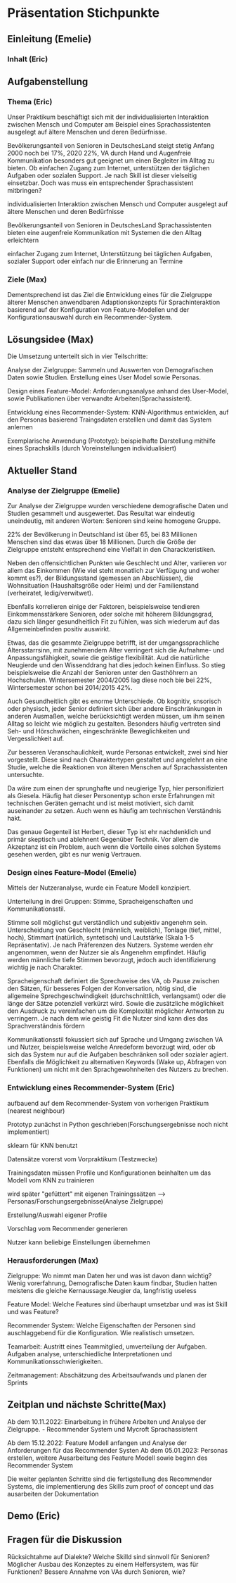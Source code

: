 # Präsentation Stichpunkte
## Einleitung (Emelie)
### Inhalt (Eric)
## Aufgabenstellung
### Thema (Eric)
Unser Praktikum beschäftigt sich mit der individualisierten Interaktion zwischen Mensch und Computer am Beispiel eines Sprachassistenten ausgelegt auf ältere Menschen und deren Bedürfnisse.

Bevölkerungsanteil von Senioren in DeutschesLand steigt stetig Anfang 2000 noch bei 17%, 2020 22%, VA durch Hand und Augenfreie Kommunikation besonders gut geeignet um einen Begleiter im Alltag zu bieten. Ob einfachen Zugang zum Internet, unterstützen der täglichen Aufgaben oder sozialen Support. Je nach Skill ist dieser vielseitig einsetzbar. Doch was muss ein entsprechender Sprachassistent mitbringen?

individualisierten Interaktion zwischen Mensch und Computer
ausgelegt auf ältere Menschen und deren Bedürfnisse

Bevölkerungsanteil von Senioren in DeutschesLand
Sprachassistenten bieten eine augenfreie Kommunikation mit Systemen die den Alltag erleichtern

einfacher Zugang zum Internet, Unterstützung bei täglichen Aufgaben, sozialer Support oder einfach nur die Erinnerung an Termine 

### Ziele (Max)
Dementsprechend ist das Ziel die Entwicklung eines für die Zielgruppe älterer Menschen anwendbaren Adaptionskonzepts für Sprachinteraktion basierend auf der Konfiguration von Feature-Modellen und der Konfigurationsauswahl durch ein Recommender-System.

## Lösungsidee (Max)
Die Umsetzung unterteilt sich in vier Teilschritte:

Analyse der Zielgruppe: Sammeln und Auswerten von Demografischen Daten sowie Studien. Erstellung eines User Model sowie Personas.

Design eines Feature-Model: Anforderungsanalyse anhand des User-Model, sowie Publikationen über verwandte Arbeiten(Sprachassistent).

Entwicklung eines Recommender-System: KNN-Algorithmus entwicklen, auf den Personas basierend Traingsdaten erstelllen und damit das System anlernen

Exemplarische Anwendung (Prototyp): beispielhafte Darstellung mithilfe eines Sprachskills (durch Voreinstellungen individualisiert)

## Aktueller Stand
### Analyse der Zielgruppe (Emelie)
Zur Analyse der Zielgruppe wurden verschiedene demografische Daten und Studien gesammelt und ausgewertet. Das Resultat war eindeutig uneindeutig, mit anderen Worten: Senioren sind keine homogene Gruppe. 

22% der Bevölkerung in Deutschland ist über 65, bei 83 Millionen Menschen sind das etwas über 18 Millionen. Durch die Größe der Zielgruppe entsteht entsprechend eine Vielfalt in den Charackteristiken. 

Neben den offensichtlichen Punkten wie Geschlecht und Alter, variieren vor allem das Einkommen (Wie viel steht monatlich zur Verfügung und woher kommt es?), der Bildungsstand (gemessen an Abschlüssen), die Wohnsituation (Haushaltsgröße oder Heim) und der Familienstand (verheiratet, ledig/verwitwet). 

Ebenfalls korrelieren einige der Faktoren, beispielsweise tendieren Einkommensstärkere Senioren, oder solche mit höherem Bildungsgrad, dazu sich länger gesundheitlich Fit zu fühlen, was sich wiederum auf das Allgemeinbefinden positiv auswirkt.

Etwas, das die gesammte Zielgruppe betrifft, ist der umgangssprachliche Altersstarrsinn, mit zunehmendem Alter verringert sich die Aufnahme- und Anpassungsfähigkeit, sowie die geistige flexibilität. Aud die natürliche Neugierde und den Wissenddrang hat dies jedoch keinen Einfluss. So stieg beispielsweise die Anzahl der Senioren unter den Gasthöhrern an Hochschulen. Wintersemester 2004/2005 lag diese noch bie bei 22%, Wintersemester schon bei 2014/2015 42%. 

Auch Gesundheitlich gibt es enorme Unterschiede. Ob kognitiv, snsorisch oder physisch, jeder Senior definiert sich über andere Einschränkungen in anderen Ausmaßen, welche berücksichtigt werden müssen, um ihm seinen Alltag so leicht wie möglich zu gestalten. 
Besonders häufig vertreten sind Seh- und Hörschwächen, eingeschränkte Beweglichkeiten und Vergesslichkeit auf. 

Zur besseren Veranschaulichkeit, wurde Personas entwickelt, zwei sind hier vorgestellt. Diese sind nach Charaktertypen gestaltet und angelehnt an eine Studie, welche die Reaktionen von älteren Menschen auf Sprachassistenten untersuchte. 

Da wäre zum einen der sprunghafte und neugierige Typ, hier personifiziert als Giesela. Häufig hat dieser Personentyp schon erste Erfahrungen mit technischen Geräten gemacht und ist meist motiviert, sich damit auseinander zu setzen. Auch wenn es häufig am technischen Verständnis hakt.

Das genaue Gegenteil ist Herbert, dieser Typ ist ehr nachdenklich und primär skeptisch und ablehnent Gegenüber Technik. Vor allem die Akzeptanz ist ein Problem, auch wenn die Vorteile eines solchen Systems gesehen werden, gibt es nur wenig Vertrauen. 

### Design eines Feature-Model (Emelie)
Mittels der Nutzeranalyse, wurde ein Feature Modell konzipiert.

Unterteilung in drei Gruppen: Stimme, Spracheigenschaften und Kommunikationsstil.

Stimme soll möglichst gut verständlich und subjektiv angenehm sein. Unterscheidung von Geschlecht (männlich, weiblich), Tonlage (tief, mittel, hoch), Stimmart (natürlich, syntetisch) und Lautstärke (Skala 1-5 Repräsentativ). Je nach Präferenzen des Nutzers. Systeme werden ehr angenommen, wenn der Nutzer sie als Angenehm empfindet. Häufig werden männliche tiefe Stimmen bevorzugt, jedoch auch identifizierung wichtig je nach Charakter. 

Spracheigenschaft definiert die Sprechweise des VA, ob Pause zwischen den Sätzen, für besseres Folgen der Konversation, nötig sind, die allgemeine Sprechgeschwindigkeit (durchschnittlich, verlangsamt) oder die länge der Sätze potenziell verkürzt wird. Sowie die zusätzliche möglichkeit den Ausdruck zu vereinfachen um die Komplexität möglicher Antworten zu verringern. Je nach dem wie geistig Fit die Nutzer sind kann dies das Sprachverständnis fördern

Kommunikationsstil fokussiert sich auf Sprache und Umgang zwischen VA und Nutzer, beispielsweise welche Anredeform bevorzugt wird, oder ob sich das System nur auf die Aufgaben beschränken soll oder sozialer agiert. Ebenfalls die Möglichkeit zu alternativen Keywords (Wake up, Abfragen von Funktionen) um nicht mit den Sprachgewohnheiten des Nutzers zu brechen. 

### Entwicklung eines Recommender-System (Eric)

aufbauend auf dem Recommender-System von vorherigen Praktikum (nearest neighbour)

Prototyp zunächst in Python geschrieben(Forschungsergebnisse noch nicht implementiert)

sklearn für KNN benutzt

Datensätze vorerst vom Vorpraktikum (Testzwecke)

Trainingsdaten müssen Profile und Konfigurationen beinhalten um das Modell vom KNN zu trainieren

wird später "gefüttert" mit eigenen Trainingssätzen --> Personas/Forschungsergebnisse(Analyse Zielgruppe)

Erstellung/Auswahl eigener Profile

Vorschlag vom Recommender generieren

Nutzer kann beliebige Einstellungen übernehmen

### Herausforderungen (Max)
Zielgruppe: Wo nimmt man Daten her und was ist davon dann wichtig? Wenig vorerfahrung, Demografische Daten kaum findbar, Studien hatten meistens die gleiche Kernaussage.Neugier da, langfristig useless 

Feature Model: Welche Features sind überhaupt umsetzbar und was ist Skill und was Feature? 

Recommender System: Welche Eigenschaften der Personen sind auschlaggebend für die Konfiguration. Wie realistisch umsetzen. 

Teamarbeit: Austritt eines Teammitglied, umverteilung der Aufgaben. Aufgaben analyse, unterschiedliche Interpretationen und Kommunikationsschwierigkeiten.

Zeitmanagement: Abschätzung des Arbeitsaufwands und planen der Sprints

## Zeitplan und nächste Schritte(Max)

Ab dem 10.11.2022: Einarbeitung in frühere Arbeiten und Analyse der Zielgruppe. 
    - Recommender System und Mycroft Sprachassistent

Ab dem 15.12.2022: Feature Modell anfangen und Analyse der Anforderungen für das Recommender Systen
Ab dem 05.01.2023: Personas erstellen, weitere Ausarbeitung des Feature Modell sowie beginn des Recommender System

Die weiter geplanten Schritte sind die fertigstellung des Recommender Systems, die implementierung des Skills zum proof of concept und das ausarbeiten der Dokumentation

## Demo (Eric)

## Fragen für die Diskussion

Rücksichtahme auf Dialekte?
Welche Skilld sind sinnvoll für Senioren?
Möglicher Ausbau des Konzeptes zu einem Helfersystem, was für Funktionen?
Bessere Annahme von VAs durch Senioren, wie?